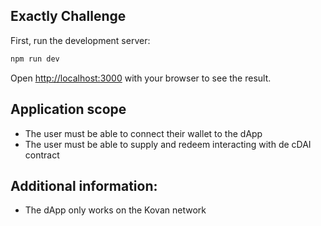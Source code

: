 ## Exactly Challenge

First, run the development server:

```bash
npm run dev
```

Open [http://localhost:3000](http://localhost:3000) with your browser to see the result.

## Application scope

- The user must be able to connect their wallet to the dApp
- The user must be able to supply and redeem interacting with de cDAI contract

## Additional information:

- The dApp only works on the Kovan network
